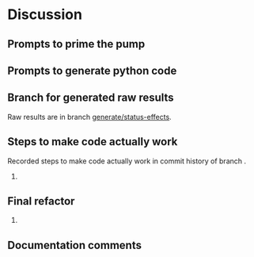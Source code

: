 # Discussion

## Prompts to prime the pump

## Prompts to generate python code

## Branch for generated raw results

Raw results are in branch [generate/status-effects](https://github.com/newexo/icosahedron/tree/generate/status-effects).

## Steps to make code actually work

Recorded steps to make code actually work in commit history of branch []().

1. 

## Final refactor

1.

## Documentation comments

